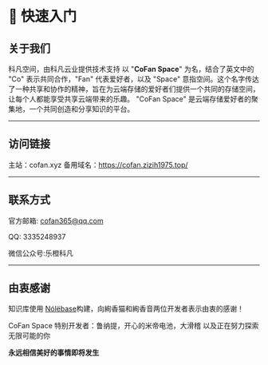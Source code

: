 # 📒 快速入门

## **关于我们**

科凡空间，由科凡云业提供技术支持
以 "**CoFan Space**" 为名，结合了英文中的 "Co" 表示共同合作，"Fan" 代表爱好者，以及 "Space" 意指空间。这个名字传达了一种共享和协作的精神，旨在为云端存储的爱好者们提供一个共同的存储空间，让每个人都能享受共享云端带来的乐趣。
"CoFan Space" 是云端存储爱好者的聚集地，一个共同创造和分享知识的平台。

---
## **访问链接**

主站：cofan.xyz
备用域名：https://cofan.zizih1975.top/

---
## **联系方式**

官方邮箱: cofan365@qq.com

QQ: 3335248937

微信公众号:乐橙科凡

---
## **由衷感谢**

知识库使用 [Nólëbase](https://nolebase.ayaka.io/)构建，向絢香猫和絢香音两位开发者表示由衷的感谢！

CoFan Space 特别开发者：鲁纳提，开心的米帝电池，大滑稽
以及正在努力探索无限可能的你

**永远相信美好的事情即将发生**